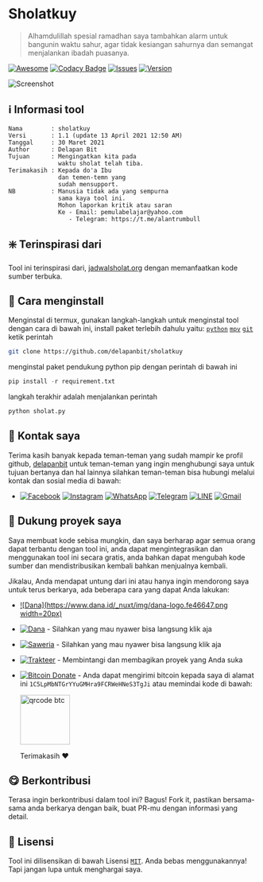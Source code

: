 # Sholatkuy

> Alhamdulillah spesial ramadhan saya tambahkan alarm untuk bangunin waktu sahur, agar tidak kesiangan sahurnya dan semangat menjalankan ibadah puasanya.

[![Awesome](https://cdn.rawgit.com/sindresorhus/awesome/d7305f38d29fed78fa85652e3a63e154dd8e8829/media/badge.svg)](https://github.com/sindresorhus/awesome)
[![Codacy Badge](https://app.codacy.com/project/badge/Grade/8b6833aa4f174ce6b5aef040b2f0b337)](https://www.codacy.com/gh/delapanbit/sholatkuy/dashboard?utm_source=github.com&amp;utm_medium=referral&amp;utm_content=delapanbit/sholatkuy&amp;utm_campaign=Badge_Grade)
[![Issues](https://img.shields.io/badge/issues%200-closed-cb2431.svg)](https://github.com/delapanbit/sholatkuy/issues)
[![Version](https://img.shields.io/badge/version-1.1%20stable-blue.svg)](https://github.com/delapanbit/sholatkuy/releases)

![Screenshot](https://github.com/pemulabelajar/sholatkuy/blob/master/.image/Screenshot.png?raw=true)

## :information_source: Informasi tool
```text
Nama        : sholatkuy
Versi       : 1.1 (update 13 April 2021 12:50 AM)
Tanggal     : 30 Maret 2021
Author      : Delapan Bit
Tujuan      : Mengingatkan kita pada
              waktu sholat telah tiba.
Terimakasih : Kepada do'a Ibu
              dan temen-temn yang
              sudah mensupport.
NB          : Manusia tidak ada yang sempurna
              sama kaya tool ini.
              Mohon laporkan kritik atau saran
              Ke - Email: pemulabelajar@yahoo.com
                 - Telegram: https://t.me/alantrumbull
```

## :sparkle: Terinspirasi dari
Tool ini terinspirasi dari, [jadwalsholat.org](https://www.jadwalsholat.org) dengan memanfaatkan kode sumber terbuka.

## :beginner: Cara menginstall
Menginstal di termux, gunakan langkah-langkah untuk menginstal tool dengan cara di bawah ini, install paket terlebih dahulu yaitu: [`python`](https://www.python.org) [`mpv`](https://github.com/Neo-Oli/Termux-Mpv) [`git`](https://github.com/termux/termux-packages) ketik perintah
```bash
git clone https://github.com/delapanbit/sholatkuy
```
menginstal paket pendukung python pip dengan perintah di bawah ini
```python
pip install -r requirement.txt
```
langkah terakhir adalah menjalankan perintah
```python
python sholat.py
```

## :calling: Kontak saya
Terima kasih banyak kepada teman-teman yang sudah mampir ke profil github, [delapanbit](https://github.com/delapanbit) untuk teman-teman yang ingin menghubungi saya untuk tujuan bertanya dan hal lainnya silahkan teman-teman bisa hubungi melalui kontak dan sosial media di bawah:

- [![Facebook](https://img.shields.io/badge/Facebook-1877F2?style=flat&logo=facebook&logoColor=white)](https://m.facebook.com/000alantrumbull) [![Instagram](https://img.shields.io/badge/Instagram-E4405F?style=flat&logo=instagram&logoColor=white)](https://www.instagram.com/alantrumbull_) [![WhatsApp](https://img.shields.io/badge/WhatsApp-25D366?style=flat&logo=whatsapp&logoColor=white)](https://api.whatsapp.com/send?phone=6285775433901) [![Telegram](https://img.shields.io/badge/Telegram-2CA5E0?style=flat&logo=telegram&logoColor=white)](https://t.me/alantrumbull) [![LINE](https://img.shields.io/badge/LINE-00FF00?style=flat&logo=line&logoColor=white)](https://line.me/ti/p/~alantrumbull) [![Gmail](https://img.shields.io/badge/Gmail-D14836?style=flat&logo=gmail&logoColor=white)](mailto:nedq016@gmail.com)

## :sparkling_heart: Dukung proyek saya
Saya membuat kode sebisa mungkin, dan saya berharap agar semua orang dapat terbantu dengan tool ini, anda dapat mengintegrasikan dan menggunakan tool ini secara gratis, anda bahkan dapat mengubah kode sumber dan mendistribusikan kembali bahkan menjualnya kembali.

Jikalau, Anda mendapat untung dari ini atau hanya ingin mendorong saya untuk terus berkarya, ada beberapa cara yang dapat Anda lakukan:

- [![Dana](https://www.dana.id/_nuxt/img/dana-logo.fe46647.png width=20px)](https://www.dana.id)

- [![Dana](https://img.shields.io/badge/Dana-00BFFF?style=flat&logo=dana-logo&logoColor=white)](https://saweria.co/alantrumbull) - Silahkan yang mau nyawer bisa langsung klik aja

- [![Saweria](https://img.shields.io/badge/Saweria-FFA500?style=flat&logo=deezer&logoColor=white)](https://saweria.co/alantrumbull) - Silahkan yang mau nyawer bisa langsung klik aja

- [![Trakteer](https://img.shields.io/badge/Trakter-FF0000?style=flat&logo=ko-fi&logoColor=white)](https://trakteer.id/alantrumbull) - Membintangi dan membagikan proyek yang Anda suka

- [![Bitcoin Donate](https://img.shields.io/badge/Bitcoin-000000?style=flat&logo=bitcoin&logoColor=white)](https://www.blockchain.com/btc/address/1C5LpMbNTGrYYuGMHra9FCRWeHNeS3TgJi) - Anda dapat mengirimi bitcoin kepada saya di alamat ini ```1C5LpMbNTGrYYuGMHra9FCRWeHNeS3TgJi``` atau memindai kode di bawah:

  <img src="https://github.com/delapanbit/sholatkuy/blob/master/.image/qrcodebtc.png?raw=true" alt="qrcode btc" width="100px" height="100px"/>

  Terimakasih :heart:

## :yum: Berkontribusi
Terasa ingin berkontribusi dalam tool ini? Bagus! Fork it, pastikan bersama-sama anda berkarya dengan baik, buat PR-mu dengan informasi yang detail.

## :scroll: Lisensi
Tool ini dilisensikan di bawah Lisensi [`MIT`](https://github.com/delapanbit/sholatkuy/blob/master/LICENSE?raw=true). Anda bebas menggunakannya! Tapi jangan lupa untuk menghargai saya.
